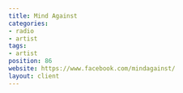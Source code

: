 ```yaml
---
title: Mind Against
categories:
- radio
- artist
tags:
- artist
position: 86
website: https://www.facebook.com/mindagainst/
layout: client
---
```


